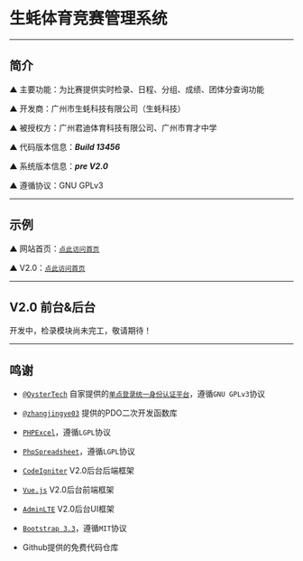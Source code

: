 # 生蚝体育竞赛管理系统

---

## 简介

▲ 主要功能：为比赛提供实时检录、日程、分组、成绩、团体分查询功能

▲ 开发商：广州市生蚝科技有限公司（生蚝科技）

▲ 被授权方：广州君迪体育科技有限公司、广州市育才中学

▲ 代码版本信息：***Build 13456***

▲ 系统版本信息：***pre V2.0***

▲ 遵循协议：GNU GPLv3

---

## 示例

▲ 网站首页：[`点此访问首页`](https://sport.xshgzs.com)

▲ V2.0：[`点此访问首页`](https://sport.xshgzs.com/test)

---

## V2.0 前台&后台

开发中，检录模块尚未完工，敬请期待！

---

## 鸣谢

* [`@OysterTech`](https://github.com/OysterTech) 自家提供的[`单点登录统一身份认证平台`](https://github.com/OysterTech/OT-SSO)，遵循`GNU GPLv3`协议

* [`@zhangjingye03`](https://github.com/zhangjingye03) 提供的PDO二次开发函数库

* [`PHPExcel`](https://github.com/PHPOffice/PHPExcel)，遵循`LGPL`协议

* [`PhpSpreadsheet`](https://github.com/PHPOffice/PhpSpreadsheet)，遵循`LGPL`协议

* [`CodeIgniter`](http://codeigniter.org.cn/) V2.0后台后端框架

* [`Vue.js`](https://vuejs.org/) V2.0后台前端框架

* [`AdminLTE`](https://github.com/almasaeed2010/AdminLTE) V2.0后台UI框架

* [`Bootstrap 3.3`](https://getbootstrap.com/)，遵循`MIT`协议

* Github提供的免费代码仓库
